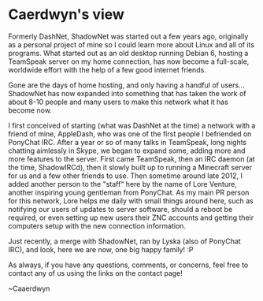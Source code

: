 # Caerdwyn's view

Formerly DashNet, ShadowNet was started out a few years ago, originally as 
a personal project of mine so I could learn more about Linux and all of its 
programs. What started out as an old desktop running Debian 6, hosting 
a TeamSpeak server on my home connection, has now become a full-scale, 
worldwide effort with the help of a few good internet friends.

Gone are the days of home hosting, and only having a handful of users... 
ShadowNet has now expanded into something that has taken the work of about 8-10 
people and many users to make this network what it has become now.

I first conceived of starting (what was DashNet at the time) a network with 
a friend of mine, AppleDash, who was one of the first people I befriended on 
PonyChat IRC. After a year or so of many talks in TeamSpeak, long nights 
chatting aimlessly in Skype, we began to expand some, adding more and more 
features to the server. First came TeamSpeak, then an IRC daemon (at the time, 
ShadowIRCd), then it slowly built up to running a Minecraft server for us and 
a few other friends to use. Then sometime around late 2012, I added another 
person to the "staff" here by the name of Lore Venture, another inspiring young 
gentleman from PonyChat. As my main PR person for this network, Lore helps me 
daily with small things around here, such as notifying our users of updates to 
server software, should a reboot be required, or even setting up new users 
their ZNC accounts and getting their computers setup with the new connection 
information.

Just recently, a merge with ShadowNet, ran by Lyska (also of PonyChat IRC), and 
look, here we are now, one big happy family! :P 

As always, if you have any questions, comments, or concerns, feel free to 
contact any of us using the links on the contact page!

~Caaerdwyn
